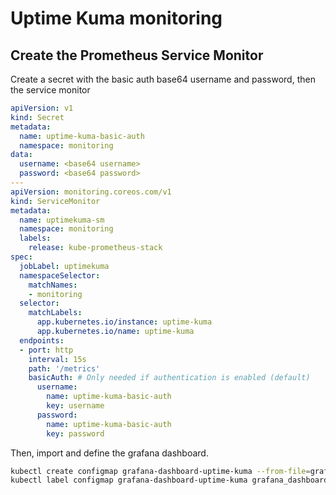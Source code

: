 # Uptime Kuma monitoring

## Create the Prometheus Service Monitor

Create a secret with the basic auth base64 username and password, then the service monitor

```yaml
apiVersion: v1
kind: Secret
metadata:
  name: uptime-kuma-basic-auth
  namespace: monitoring
data:
  username: <base64 username>
  password: <base64 password>
---
apiVersion: monitoring.coreos.com/v1
kind: ServiceMonitor
metadata:
  name: uptimekuma-sm
  namespace: monitoring
  labels:
    release: kube-prometheus-stack
spec:
  jobLabel: uptimekuma
  namespaceSelector:
    matchNames:
    - monitoring
  selector:
    matchLabels:
      app.kubernetes.io/instance: uptime-kuma
      app.kubernetes.io/name: uptime-kuma
  endpoints:
  - port: http
    interval: 15s
    path: '/metrics'
    basicAuth: # Only needed if authentication is enabled (default)
      username:
        name: uptime-kuma-basic-auth
        key: username
      password:
        name: uptime-kuma-basic-auth
        key: password
```

Then, import and define the grafana dashboard.

```bash
kubectl create configmap grafana-dashboard-uptime-kuma --from-file=grafana-uk.json
kubectl label configmap grafana-dashboard-uptime-kuma grafana_dashboard="1"
```
